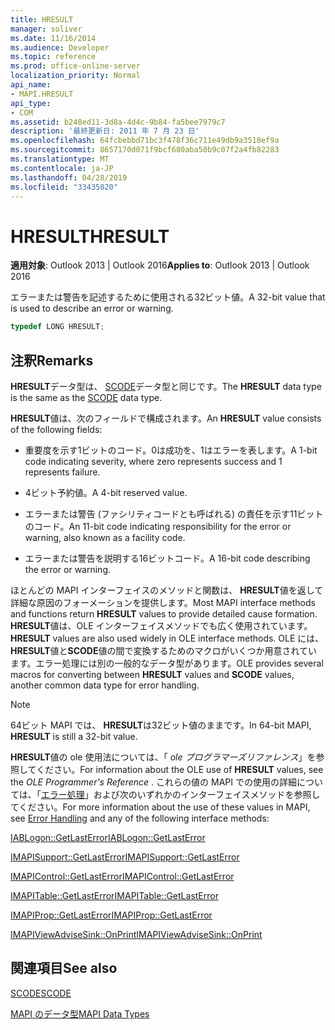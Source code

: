 ```yaml
---
title: HRESULT
manager: soliver
ms.date: 11/16/2014
ms.audience: Developer
ms.topic: reference
ms.prod: office-online-server
localization_priority: Normal
api_name:
- MAPI.HRESULT
api_type:
- COM
ms.assetid: b248ed11-3d8a-4d4c-9b84-fa5bee7979c7
description: '最終更新日: 2011 年 7 月 23 日'
ms.openlocfilehash: 64fcbebbd71bc3f478f36c711e49db9a3518ef9a
ms.sourcegitcommit: 8657170d071f9bcf680aba50b9c07f2a4fb82283
ms.translationtype: MT
ms.contentlocale: ja-JP
ms.lasthandoff: 04/28/2019
ms.locfileid: "33435020"
---
```

# <a name="hresult"></a><span data-ttu-id="a6dd3-103">HRESULT</span><span class="sxs-lookup"><span data-stu-id="a6dd3-103">HRESULT</span></span>

  
  
<span data-ttu-id="a6dd3-104">**適用対象**: Outlook 2013 | Outlook 2016</span><span class="sxs-lookup"><span data-stu-id="a6dd3-104">**Applies to**: Outlook 2013 | Outlook 2016</span></span> 
  
<span data-ttu-id="a6dd3-105">エラーまたは警告を記述するために使用される32ビット値。</span><span class="sxs-lookup"><span data-stu-id="a6dd3-105">A 32-bit value that is used to describe an error or warning.</span></span>
  
```cpp
typedef LONG HRESULT;
```

## <a name="remarks"></a><span data-ttu-id="a6dd3-106">注釈</span><span class="sxs-lookup"><span data-stu-id="a6dd3-106">Remarks</span></span>

<span data-ttu-id="a6dd3-107">**HRESULT**データ型は、 [SCODE](scode.md)データ型と同じです。</span><span class="sxs-lookup"><span data-stu-id="a6dd3-107">The **HRESULT** data type is the same as the [SCODE](scode.md) data type.</span></span> 
  
<span data-ttu-id="a6dd3-108">**HRESULT**値は、次のフィールドで構成されます。</span><span class="sxs-lookup"><span data-stu-id="a6dd3-108">An **HRESULT** value consists of the following fields:</span></span> 
  
- <span data-ttu-id="a6dd3-109">重要度を示す1ビットのコード。0は成功を、1はエラーを表します。</span><span class="sxs-lookup"><span data-stu-id="a6dd3-109">A 1-bit code indicating severity, where zero represents success and 1 represents failure.</span></span>
    
- <span data-ttu-id="a6dd3-110">4ビット予約値。</span><span class="sxs-lookup"><span data-stu-id="a6dd3-110">A 4-bit reserved value.</span></span>
    
- <span data-ttu-id="a6dd3-111">エラーまたは警告 (ファシリティコードとも呼ばれる) の責任を示す11ビットのコード。</span><span class="sxs-lookup"><span data-stu-id="a6dd3-111">An 11-bit code indicating responsibility for the error or warning, also known as a facility code.</span></span>
    
- <span data-ttu-id="a6dd3-112">エラーまたは警告を説明する16ビットコード。</span><span class="sxs-lookup"><span data-stu-id="a6dd3-112">A 16-bit code describing the error or warning.</span></span>
    
<span data-ttu-id="a6dd3-113">ほとんどの MAPI インターフェイスのメソッドと関数は、 **HRESULT**値を返して詳細な原因のフォーメーションを提供します。</span><span class="sxs-lookup"><span data-stu-id="a6dd3-113">Most MAPI interface methods and functions return **HRESULT** values to provide detailed cause formation.</span></span> <span data-ttu-id="a6dd3-114">**HRESULT**値は、OLE インターフェイスメソッドでも広く使用されています。</span><span class="sxs-lookup"><span data-stu-id="a6dd3-114">**HRESULT** values are also used widely in OLE interface methods.</span></span> <span data-ttu-id="a6dd3-115">OLE には、 **HRESULT**値と**SCODE**値の間で変換するためのマクロがいくつか用意されています。エラー処理には別の一般的なデータ型があります。</span><span class="sxs-lookup"><span data-stu-id="a6dd3-115">OLE provides several macros for converting between **HRESULT** values and **SCODE** values, another common data type for error handling.</span></span> 
  
> [!NOTE]
> <span data-ttu-id="a6dd3-116">64ビット MAPI では、 **HRESULT**は32ビット値のままです。</span><span class="sxs-lookup"><span data-stu-id="a6dd3-116">In 64-bit MAPI, **HRESULT** is still a 32-bit value.</span></span> 
  
<span data-ttu-id="a6dd3-117">**HRESULT**値の ole 使用法については、「 *ole プログラマーズリファレンス*」を参照してください。</span><span class="sxs-lookup"><span data-stu-id="a6dd3-117">For information about the OLE use of **HRESULT** values, see the  *OLE Programmer's Reference*  .</span></span> <span data-ttu-id="a6dd3-118">これらの値の MAPI での使用の詳細については、「[エラー処理](error-handling-in-mapi.md)」および次のいずれかのインターフェイスメソッドを参照してください。</span><span class="sxs-lookup"><span data-stu-id="a6dd3-118">For more information about the use of these values in MAPI, see [Error Handling](error-handling-in-mapi.md) and any of the following interface methods:</span></span> 
  
[<span data-ttu-id="a6dd3-119">IABLogon::GetLastError</span><span class="sxs-lookup"><span data-stu-id="a6dd3-119">IABLogon::GetLastError</span></span>](iablogon-getlasterror.md)
  
[<span data-ttu-id="a6dd3-120">IMAPISupport::GetLastError</span><span class="sxs-lookup"><span data-stu-id="a6dd3-120">IMAPISupport::GetLastError</span></span>](imapisupport-getlasterror.md)
  
[<span data-ttu-id="a6dd3-121">IMAPIControl::GetLastError</span><span class="sxs-lookup"><span data-stu-id="a6dd3-121">IMAPIControl::GetLastError</span></span>](imapicontrol-getlasterror.md)
  
[<span data-ttu-id="a6dd3-122">IMAPITable::GetLastError</span><span class="sxs-lookup"><span data-stu-id="a6dd3-122">IMAPITable::GetLastError</span></span>](imapitable-getlasterror.md)
  
[<span data-ttu-id="a6dd3-123">IMAPIProp::GetLastError</span><span class="sxs-lookup"><span data-stu-id="a6dd3-123">IMAPIProp::GetLastError</span></span>](imapiprop-getlasterror.md)
  
[<span data-ttu-id="a6dd3-124">IMAPIViewAdviseSink::OnPrint</span><span class="sxs-lookup"><span data-stu-id="a6dd3-124">IMAPIViewAdviseSink::OnPrint</span></span>](imapiviewadvisesink-onprint.md)
  
## <a name="see-also"></a><span data-ttu-id="a6dd3-125">関連項目</span><span class="sxs-lookup"><span data-stu-id="a6dd3-125">See also</span></span>



[<span data-ttu-id="a6dd3-126">SCODE</span><span class="sxs-lookup"><span data-stu-id="a6dd3-126">SCODE</span></span>](scode.md)


[<span data-ttu-id="a6dd3-127">MAPI のデータ型</span><span class="sxs-lookup"><span data-stu-id="a6dd3-127">MAPI Data Types</span></span>](mapi-data-types.md)

